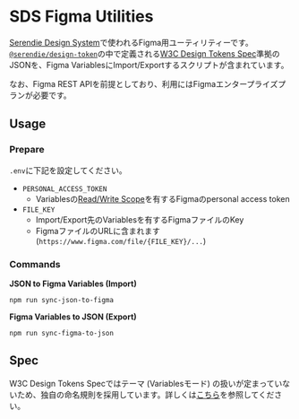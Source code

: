 # SDS Figma Utilities

[Serendie Design System](https://serendie.design/)で使われるFigma用ユーティリティーです。
[`@serendie/design-token`](https://github.com/serendie/design-tokens)の中で定義される[W3C Design Tokens Spec](https://tr.designtokens.org/format/)準拠のJSONを、Figma VariablesにImport/Exportするスクリプトが含まれています。

なお、Figma REST APIを前提としており、利用にはFigmaエンタープライズプランが必要です。

## Usage

### Prepare

`.env`に下記を設定してください。

- `PERSONAL_ACCESS_TOKEN`
  - Variablesの[Read/Write Scope](https://www.figma.com/developers/api#authentication-scopes)を有するFigmaのpersonal access token
- `FILE_KEY`
  - Import/Export先のVariablesを有するFigmaファイルのKey
  - FigmaファイルのURLに含まれます (`https://www.figma.com/file/{FILE_KEY}/...`)

### Commands

**JSON to Figma Variables (Import)**
```
npm run sync-json-to-figma
```

**Figma Variables to JSON (Export)**
```
npm run sync-figma-to-json
```

## Spec

W3C Design Tokens Specではテーマ (Variablesモード) の扱いが定まっていないため、独自の命名規則を採用しています。詳しくは[こちら](https://github.com/serendie/serendie/tree/main/design-tokens#%E4%BB%95%E6%A7%98)を参照してください。
